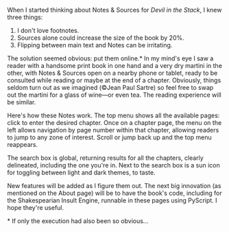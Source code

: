 When I started thinking about Notes & Sources for *Devil in the Stack*, I knew three things:  
1.  I don't love footnotes.  
2.  Sources alone could increase the size of the book by 20%.  
3.  Flipping between main text and Notes can be irritating.

The solution seemed obvious: put them online.\* In my mind's eye I saw a reader with a handsome print book in one hand and a very dry martini in the other, with Notes & Sources open on a nearby phone or tablet, ready to be consulted while reading or maybe at the end of a chapter. Obviously, things seldom turn out as we imagined (©Jean Paul Sartre) so feel free to swap out the martini for a glass of wine—or even tea. The reading experience will be similar.

Here's how these Notes work. The top menu shows all the available pages: click to enter the desired chapter. Once on a chapter page, the menu on the left allows navigation by page number within that chapter, allowing readers to jump to any zone of interest. Scroll or jump back up and the top menu reappears.  

The search box is global, returning results for all the chapters, clearly delineated, including the one you're in. Next to the search box is a sun icon for toggling between light and dark themes, to taste.  

New features will be added as I figure them out. The next big innovation (as mentioned on the About page) will be to have the book's code, including for the Shakespearian Insult Engine, runnable in these pages using PyScript. I hope they're useful.

\* If only the execution had also been so obvious...





<!-- why is this here? don't like footnotes -->

<!-- This page will explain how to use these Notes & Sources. Expected online July 23 -->

<!-- 
EXPLAIN how to navigate the Note & Sources
top menus vs left menu
search

code repo
links to learning resources on website
prologues together
then chapters
contact with probs -->